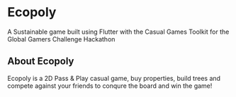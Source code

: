 # Ecopoly

A Sustainable game built using Flutter with the Casual Games Toolkit for the Global Gamers Challenge Hackathon

## About Ecopoly
Ecopoly is a 2D Pass & Play casual game, buy properties, build trees and compete against your friends to conqure the board and win the game!
